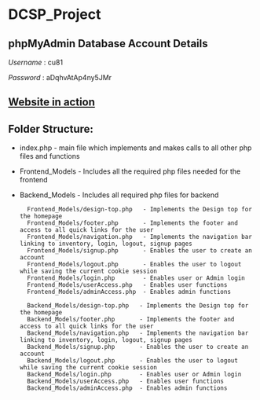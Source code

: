 # DCSP_Project

## phpMyAdmin Database Account Details
*Username* : cu81

*Password* : aDqhvAtAp4ny5JMr

## [Website in action](http://pluto.cse.msstate.edu/~an839/DCSP/DCSP_Project/index.php)

## Folder Structure: 
* index.php     - main file which implements and makes calls to all other php files and functions
* Frontend_Models      - Includes all the required php files needed for the frontend
* Backend_Models       - Includes all required php files for backend 

        Frontend_Models/design-top.php   - Implements the Design top for the homepage
        Frontend_Models/footer.php       - Implements the footer and access to all quick links for the user
        Frontend_Models/navigation.php   - Implements the navigation bar linking to inventory, login, logout, signup pages
        Frontend_Models/signup.php       - Enables the user to create an account
        Frontend_Models/logout.php       - Enables the user to logout while saving the current cookie session
        Frontend_Models/login.php        - Enables user or Admin login 
        Frontend_Models/userAccess.php   - Enables user functions 
        Frontend_Models/adminAccess.php  - Enables admin functions 

        Backend_Models/design-top.php   - Implements the Design top for the homepage
        Backend_Models/footer.php       - Implements the footer and access to all quick links for the user
        Backend_Models/navigation.php   - Implements the navigation bar linking to inventory, login, logout, signup pages
        Backend_Models/signup.php       - Enables the user to create an account
        Backend_Models/logout.php       - Enables the user to logout while saving the current cookie session
        Backend_Models/login.php        - Enables user or Admin login 
        Backend_Models/userAccess.php   - Enables user functions 
        Backend_Models/adminAccess.php  - Enables admin functions 
